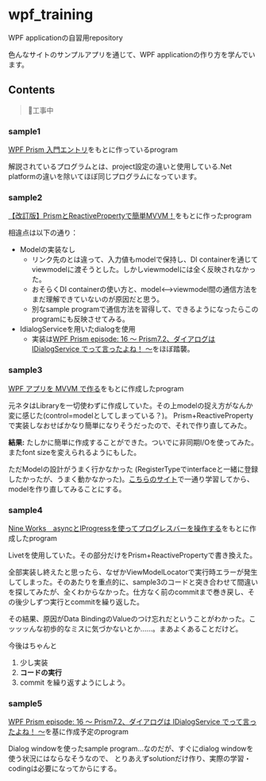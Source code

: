 # wpf_training

WPF applicationの自習用repository

色んなサイトのサンプルアプリを通じて、WPF applicationの作り方を学んでいます。

## Contents

>:construction:工事中

### sample1

[WPF Prism 入門エントリ](https://elf-mission.net/wpf-prism-index/)をもとに作っているprogram

解説されているプログラムとは、project設定の違いと使用している.Net platformの違いを除いてほぼ同じプログラムになっています。

### sample2

[【改訂版】PrismとReactivePropertyで簡単MVVM！](https://qiita.com/hiki_neet_p/items/e04b5ac692aa18df0968)をもとに作ったprogram

相違点は以下の通り：
- Modelの実装なし
  - リンク先のとは違って、入力値もmodelで保持し、DI containerを通じてviewmodelに渡そうとした。しかしviewmodelには全く反映されなかった。
  - おそらくDI containerの使い方と、model<-->viewmodel間の通信方法をまだ理解できていないのが原因だと思う。
  - 別なsample programで通信方法を習得して、できるようになったらこのprogramにも反映させてみる。
- IdialogServiceを用いたdialogを使用
  - 実装は[WPF Prism episode: 16 ～ Prism7.2、ダイアログは IDialogService でって言ったよね！ ～](https://elf-mission.net/programming/wpf/episode16/)をほぼ踏襲。

### sample3

[WPF アプリを MVVM で作る](https://qiita.com/seka/items/50d253c824e8914f937e)をもとに作成したprogram

元ネタはLibraryを一切使わずに作成していた。その上modelの捉え方がなんか変に感じた(control=modelとしてしまっている？)。
Prism+ReactivePropertyで実装しなおせばかなり簡単になりそうだったので、それで作り直してみた。

**結果:**
たしかに簡単に作成することができた。ついでに非同期I/Oを使ってみた。またfont sizeを変えられるようにもした。

ただModelの設計がうまく行かなかった (RegisterTypeでinterfaceと一緒に登録したかったが、うまく動かなかった)。[こちらのサイト](https://elf-mission.net/wpf-prism-index/)で一通り学習してから、modelを作り直してみることにする。

### sample4

[Nine Works　asyncとIProgressを使ってプログレスバーを操作する](http://nineworks2.blog.fc2.com/blog-entry-4.html)をもとに作成したprogram

Livetを使用していた。その部分だけをPrism+ReactivePropertyで書き換えた。

全部実装し終えたと思ったら、なぜかViewModelLocatorで実行時エラーが発生してしまった。そのあたりを重点的に、sample3のコードと突き合わせて間違いを探してみたが、全くわからなかった。仕方なく前のcommitまで巻き戻し、その後少しずつ実行とcommitを繰り返した。

その結果、原因がData BindingのValueのつけ忘れだということがわかった。こッッッんな初歩的なミスに気づかないとか……。まあよくあることだけど。

今後はちゃんと
1. 少し実装
2. **コードの実行**
3. commit
を繰り返すようにしよう。

### sample5

[WPF Prism episode: 16 ～ Prism7.2、ダイアログは IDialogService でって言ったよね！ ～](https://elf-mission.net/programming/wpf/episode16/)を基に作成予定のprogram

Dialog windowを使ったsample program...なのだが、すぐにdialog windowを使う状況にはならなそうなので、
とりあえずsolutionだけ作り、実際の学習・codingは必要になってからにする。
